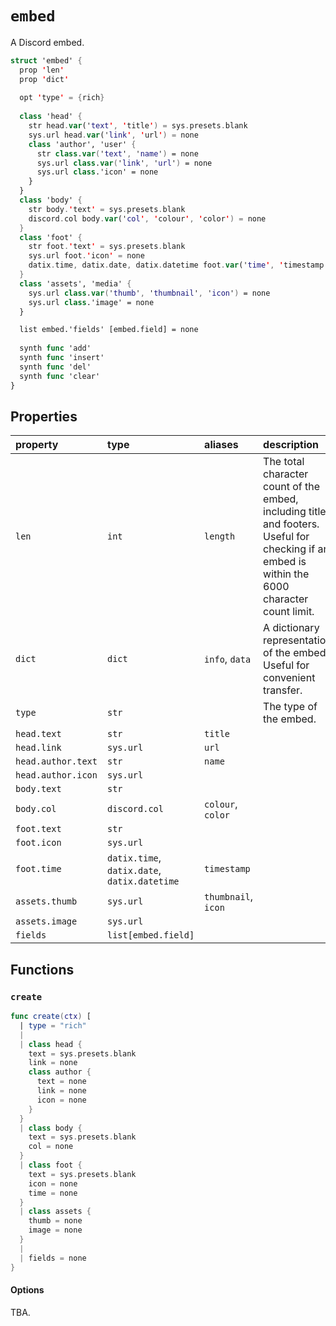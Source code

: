# `embed`

A Discord embed.

```swift
struct 'embed' {
  prop 'len'
  prop 'dict'
  
  opt 'type' = {rich}
  
  class 'head' {
    str head.var('text', 'title') = sys.presets.blank
    sys.url head.var('link', 'url') = none
    class 'author', 'user' {
      str class.var('text', 'name') = none
      sys.url class.var('link', 'url') = none
      sys.url class.'icon' = none
    }
  }
  class 'body' {
    str body.'text' = sys.presets.blank
    discord.col body.var('col', 'colour', 'color') = none
  }
  class 'foot' {
    str foot.'text' = sys.presets.blank
    sys.url foot.'icon' = none
    datix.time, datix.date, datix.datetime foot.var('time', 'timestamp') = none
  }
  class 'assets', 'media' {
    sys.url class.var('thumb', 'thumbnail', 'icon') = none
    sys.url class.'image' = none
  }

  list embed.'fields' [embed.field] = none
  
  synth func 'add'
  synth func 'insert'
  synth func 'del'
  synth func 'clear'
}
```

## Properties

| property | type | aliases | description |
| :------- | :--- | :------ | :---------- |
| `len` | `int` | `length` | The total character count of the embed, including titles and footers. Useful for checking if an embed is within the 6000 character count limit. |
| `dict` | `dict` | `info`, `data` | A dictionary representation of the embed. Useful for convenient transfer. |
| `type` | `str` | | The type of the embed. |
| `head.text` | `str` | `title` | |
| `head.link` | `sys.url` | `url` | |
| `head.author.text` | `str` | `name` | |
| `head.author.icon` | `sys.url` | | |
| `body.text` | `str` | | |
| `body.col` | `discord.col` | `colour`, `color` | |
| `foot.text` | `str` | | |
| `foot.icon` | `sys.url` | | |
| `foot.time` | `datix.time`, `datix.date`, `datix.datetime` | `timestamp` | |
| `assets.thumb` | `sys.url` | `thumbnail`, `icon` | |
| `assets.image` | `sys.url` | | |
| `fields` | `list[embed.field]` | | |

## Functions

### `create`

```swift
func create(ctx) [
  | type = "rich"
  |
  | class head {
    text = sys.presets.blank
    link = none
    class author {
      text = none
      link = none
      icon = none
    }
  }
  | class body {
    text = sys.presets.blank
    col = none
  }
  | class foot {
    text = sys.presets.blank
    icon = none
    time = none
  }
  | class assets {
    thumb = none
    image = none
  }
  |
  | fields = none
}
```

#### Options

TBA.
